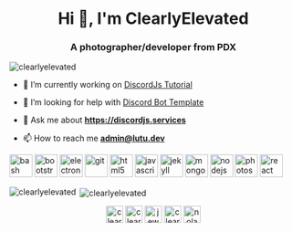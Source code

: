 <h1 align="center">Hi 👋, I'm ClearlyElevated</h1>
<h3 align="center">A photographer/developer from PDX</h3>

<p align="left"> <img src="https://komarev.com/ghpvc/?username=clearlyelevated" alt="clearlyelevated" /> </p>

- 🔭 I’m currently working on [DiscordJs Tutorial](https://tutorial.botcord.site)

- 🤝 I’m looking for help with [Discord Bot Template](https://github.com/ClearlyElevated/discord-bot-template)

- 💬 Ask me about **https://discordjs.services**

- 📫 How to reach me **admin@lutu.dev**

<p align="left"><img src="https://www.vectorlogo.zone/logos/gnu_bash/gnu_bash-icon.svg" alt="bash" width="40" height="40"/> <img src="https://devicons.github.io/devicon/devicon.git/icons/bootstrap/bootstrap-plain.svg" alt="bootstrap" width="40" height="40"/> <img src="https://devicons.github.io/devicon/devicon.git/icons/electron/electron-original.svg" alt="electron" width="40" height="40"/> <img src="https://www.vectorlogo.zone/logos/git-scm/git-scm-icon.svg" alt="git" width="40" height="40"/> <img src="https://devicons.github.io/devicon/devicon.git/icons/html5/html5-original-wordmark.svg" alt="html5" width="40" height="40"/> <img src="https://devicons.github.io/devicon/devicon.git/icons/javascript/javascript-original.svg" alt="javascript" width="40" height="40"/> <img src="https://www.vectorlogo.zone/logos/jekyllrb/jekyllrb-icon.svg" alt="jekyll" width="40" height="40"/> <img src="https://devicons.github.io/devicon/devicon.git/icons/mongodb/mongodb-original-wordmark.svg" alt="mongodb" width="40" height="40"/> <img src="https://devicons.github.io/devicon/devicon.git/icons/nodejs/nodejs-original-wordmark.svg" alt="nodejs" width="40" height="40"/> <img src="https://devicons.github.io/devicon/devicon.git/icons/photoshop/photoshop-plain.svg" alt="photoshop" width="40" height="40"/> <img src="https://devicons.github.io/devicon/devicon.git/icons/react/react-original-wordmark.svg" alt="react" width="40" height="40"/></p><p><img align="left" src="https://github-readme-stats.vercel.app/api/top-langs/?username=clearlyelevated&layout=compact&hide=html" alt="clearlyelevated" /></p>

<p>&nbsp;<img align="center" src="https://github-readme-stats.vercel.app/api?username=clearlyelevated&show_icons=true" alt="clearlyelevated" /></p>

<p align="center">
<a href="https://codepen.io/clearlyelevated" target="blank"><img align="center" src="https://cdn.jsdelivr.net/npm/simple-icons@3.0.1/icons/codepen.svg" alt="clearlyelevated" height="30" width="30" /></a>
<a href="https://dev.to/clearlyelevated" target="blank"><img align="center" src="https://cdn.jsdelivr.net/npm/simple-icons@3.0.1/icons/dev-dot-to.svg" alt="clearlyelevated" height="30" width="30" /></a>
<a href="https://twitter.com/jewhefner_" target="blank"><img align="center" src="https://cdn.jsdelivr.net/npm/simple-icons@3.0.1/icons/twitter.svg" alt="jewhefner_" height="30" width="30" /></a>
<a href="https://instagram.com/clearlyelevated" target="blank"><img align="center" src="https://cdn.jsdelivr.net/npm/simple-icons@3.0.1/icons/instagram.svg" alt="clearlyelevated" height="30" width="30" /></a>
<a href="https://www.youtube.com/c/nolansvlogs" target="blank"><img align="center" src="https://cdn.jsdelivr.net/npm/simple-icons@3.0.1/icons/youtube.svg" alt="nolansvlogs" height="30" width="30" /></a>
</p>

